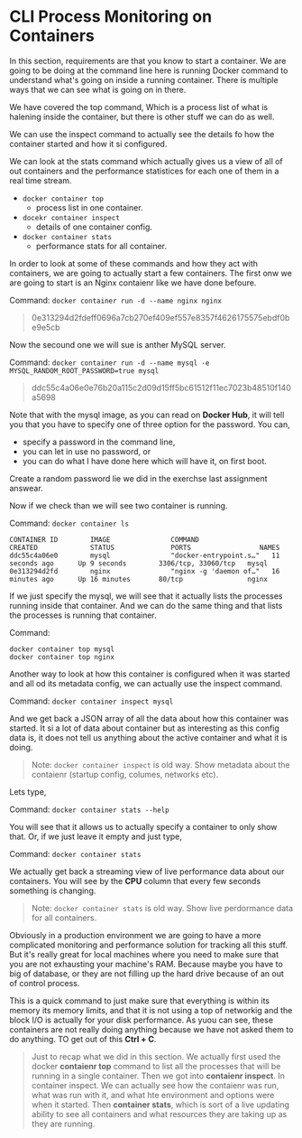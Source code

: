# CLI Process Monitoring on Containers

In this section, requirements are that you know to start a container. We are going to be doing at the command line here is running Docker command to understand what's going on inside a running container. There is multiple ways that we can see what is going on in there.

We have covered the top command, Which is a process list of what is halening inside the container, but there is other stuff we can do as well.

We can use the inspect command to actually see the details fo how the container started and how it si configured.

We can look at the stats command which actually gives us a view of all of out containers and the performance statistices for each one of them in a real time stream.

- `docker container top` 
    + process list in one container.
- `docekr container inspect`
    + details of one container config.
- `docker container stats`
    + performance stats for all container.

In order to look at some of these commands and how they act with containers, we are going to actually start a few containers. The first onw we are going to start is an Nginx contaienr like we have done befoure.

Command: `docker container run -d --name nginx nginx`

> 0e313294d2fdeff0696a7cb270ef409ef557e8357f4626175575ebdf0be9e5cb

Now the secound one we will sue is anther MySQL server.

Command: `docker container run -d --name mysql -e MYSQL_RANDOM_ROOT_PASSWORD=true mysql`

> ddc55c4a06e0e76b20a115c2d09d15ff5bc61512f11ec7023b48510f140a5698

Note that with the mysql image, as you can read on **Docker Hub**, it will tell you that you have to specify one of three option for the password. You can,

- specify a password in the command line, 
- you can let in use no password, or 
- you can do what I have done here which will have it, on first boot.

Create a random password lie we did in the exerchse last assignment answear.

Now if we check than we will see two container is running.

Command: `docker container ls`

```
CONTAINER ID        IMAGE               COMMAND                  CREATED             STATUS              PORTS                 NAMES
ddc55c4a06e0        mysql               "docker-entrypoint.s…"   11 seconds ago      Up 9 seconds        3306/tcp, 33060/tcp   mysql
0e313294d2fd        nginx               "nginx -g 'daemon of…"   16 minutes ago      Up 16 minutes       80/tcp                nginx
```

If we just specify the mysql, we will see that it actually lists the processes running inside that container. And we can do the same thing and that lists the processes is running that container.

Command:
```
docker container top mysql
docker container top nginx
```

Another way to look at how this container is configured when it was started and all od its metadata config, we can actually use the inspect command.

Command: `docker container inspect mysql`

And we get back a JSON array of all the data about how this container was started. It si a lot of data about container but as interesting as this config data is, it does not tell us anything about the active container and what it is doing.

> Note: `docker container inspect` is old way. Show metadata about the contaienr (startup config, columes, networks etc).

Lets type,

Command: `docker container stats --help`

You will see that it allows us to actually specify a container to only show that. Or, if we just leave it empty and just type,

Command: `docker container stats`

We actually get back a streaming view of live performance data about our containers. You will see by the **CPU** column that every few seconds something is changing.

> Note: `docker container stats` is old way. Show live perdormance data for all containers.

Obviously in a production environment we are going to have a more complicated monitoring and performance solution for tracking all this stuff. But it's really great for local machines where you need to make sure that you are not exhausting your machine's RAM. Because maybe you have to big of database, or they are not filling up the hard drive because of an out of control process.

This is a quick command to just make sure that everything is within its memory its memory limits, and that it is not using a top of networkig and the block I/O is actually for your disk performance. As yuou can see, these containers are not really doing anything because we have not asked them to do anything. TO get out of this **Ctrl + C**.

> Just to recap what we did in this section. We actually first used the docker **contaienr top** command to list all the processes that will be running in a single container. Then we got into **contaienr inspect**. In container inspect. We can actually see how the contaienr was run, what was run with it, and what hte environment and options were when it started. Then **container stats**, which is sort of a live updating ability to see all containers and what resources they are taking up as they are running.

